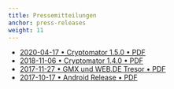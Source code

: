 ```yaml
---
title: Pressemitteilungen
anchor: press-releases
weight: 11
---
```

- [2020-04-17 • Cryptomator 1.5.0 • PDF](/de/presskit/2020-04-17%20Cryptomator%201.5.0.pdf)
- [2018-11-06 • Cryptomator 1.4.0 • PDF](/de/presskit/2018-11-06%20Cryptomator%201.4.0.pdf)
- [2017-11-27 • GMX und WEB.DE Tresor • PDF](/de/presskit/2017-11-27%20GMX%20und%20WEB.DE%20Tresor.pdf)
- [2017-10-17 • Android Release • PDF](/de/presskit/2017-10-17%20Android%20Release.pdf)
